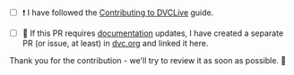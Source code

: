 - [ ] ❗ I have followed the [Contributing to DVCLive](https://github.com/iterative/dvclive/blob/main/CONTRIBUTING.rst)
  guide.

- [ ] 📖 If this PR requires [documentation](https://dvc.org/doc) updates, I have created a separate PR (or issue, at least) in [dvc.org](https://github.com/iterative/dvc.org) and linked it here.

Thank you for the contribution - we'll try to review it as soon as possible. 🙏
